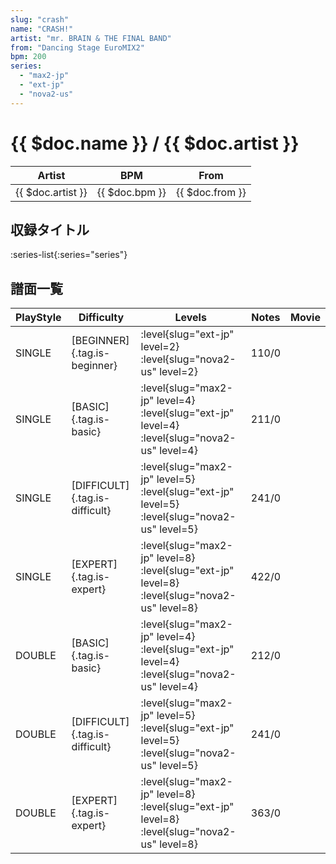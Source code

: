 ```yaml
---
slug: "crash"
name: "CRASH!"
artist: "mr. BRAIN & THE FINAL BAND"
from: "Dancing Stage EuroMIX2"
bpm: 200
series:
  - "max2-jp"
  - "ext-jp"
  - "nova2-us"
---
```


# {{ $doc.name }} / {{ $doc.artist }}

|Artist|BPM|From|
|------|---|----|
|{{ $doc.artist }}|{{ $doc.bpm }}|{{ $doc.from }}|

## 収録タイトル

:series-list{:series="series"}

## 譜面一覧

|PlayStyle|Difficulty|Levels|Notes|Movie|
|---------|----------|------|-----|-----|
|SINGLE|[BEGINNER]{.tag.is-beginner}|:level{slug="ext-jp" level=2} :level{slug="nova2-us" level=2}|110/0||
|SINGLE|[BASIC]{.tag.is-basic}|:level{slug="max2-jp" level=4} :level{slug="ext-jp" level=4} :level{slug="nova2-us" level=4}|211/0||
|SINGLE|[DIFFICULT]{.tag.is-difficult}|:level{slug="max2-jp" level=5} :level{slug="ext-jp" level=5} :level{slug="nova2-us" level=5}|241/0||
|SINGLE|[EXPERT]{.tag.is-expert}|:level{slug="max2-jp" level=8} :level{slug="ext-jp" level=8} :level{slug="nova2-us" level=8}|422/0||
|DOUBLE|[BASIC]{.tag.is-basic}|:level{slug="max2-jp" level=4} :level{slug="ext-jp" level=4} :level{slug="nova2-us" level=4}|212/0||
|DOUBLE|[DIFFICULT]{.tag.is-difficult}|:level{slug="max2-jp" level=5} :level{slug="ext-jp" level=5} :level{slug="nova2-us" level=5}|241/0||
|DOUBLE|[EXPERT]{.tag.is-expert}|:level{slug="max2-jp" level=8} :level{slug="ext-jp" level=8} :level{slug="nova2-us" level=8}|363/0||
